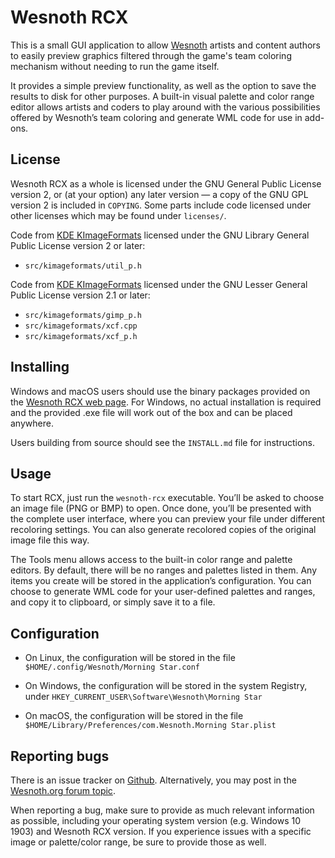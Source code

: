 Wesnoth RCX
===========

This is a small GUI application to allow [Wesnoth][1] artists and content
authors to easily preview graphics filtered through the game's team coloring
mechanism without needing to run the game itself.

[1]: <https://www.wesnoth.org/>

It provides a simple preview functionality, as well as the option to save the
results to disk for other purposes. A built-in visual palette and color range
editor allows artists and coders to play around with the various possibilities
offered by Wesnoth’s team coloring and generate WML code for use in add-ons.

License
-------

Wesnoth RCX as a whole is licensed under the GNU General Public License
version 2, or (at your option) any later version — a copy of the GNU GPL
version 2 is included in `COPYING`. Some parts include code licensed under
other licenses which may be found under `licenses/`.

Code from [KDE KImageFormats][2] licensed under the GNU Library General Public
License version 2 or later:

 * `src/kimageformats/util_p.h`

Code from [KDE KImageFormats][2] licensed under the GNU Lesser General Public
License version 2.1 or later:

 * `src/kimageformats/gimp_p.h`
 * `src/kimageformats/xcf.cpp`
 * `src/kimageformats/xcf_p.h`

[2]: <https://api.kde.org/frameworks/kimageformats/html/index.html>


Installing
----------

Windows and macOS users should use the binary packages provided on the
[Wesnoth RCX web page][3]. For Windows, no actual installation is required and
the provided .exe file will work out of the box and can be placed anywhere.

[3]: <https://irydacea.me/projects/wesnoth-rcx>

Users building from source should see the `INSTALL.md` file for instructions.


Usage
-----

To start RCX, just run the `wesnoth-rcx` executable. You’ll be asked to choose
an image file (PNG or BMP) to open. Once done, you’ll be presented with the
complete user interface, where you can preview your file under different
recoloring settings. You can also generate recolored copies of the original
image file this way.

The Tools menu allows access to the built-in color range and palette editors.
By default, there will be no ranges and palettes listed in them. Any items you
create will be stored in the application’s configuration. You can choose to
generate WML code for your user-defined palettes and ranges, and copy it to
clipboard, or simply save it to a file.


Configuration
-------------

* On Linux, the configuration will be stored in the file
  `$HOME/.config/Wesnoth/Morning Star.conf`

* On Windows, the configuration will be stored in the system Registry, under
  `HKEY_CURRENT_USER\Software\Wesnoth\Morning Star`

* On macOS, the configuration will be stored in the file
  `$HOME/Library/Preferences/com.Wesnoth.Morning Star.plist`


Reporting bugs
--------------

There is an issue tracker on [Github][4]. Alternatively, you may post in the
[Wesnoth.org forum topic][5].

[4]: https://github.com/irydacea/morningstar/issues
[5]: https://r.wesnoth.org/t31965

When reporting a bug, make sure to provide as much relevant information as
possible, including your operating system version (e.g. Windows 10 1903)
and Wesnoth RCX version. If you experience issues with a specific image or
palette/color range, be sure to provide those as well.
